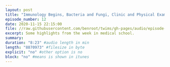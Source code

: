 ```yaml
---
layout: post
title: "Immunology Begins, Bacteria and Fungi, Clinic and Physical Exams, Minorities in Medicine Panel"
episode_number: 12
date: 2020-11-15 22:15:00
file: //raw.githubusercontent.com/benroot/twims/gh-pages/audio/episode-12.mp3
excerpt: Some highlights from the week in medical school.
summary: 
duration: "8:23" #audio length in min
length: "8870973" #filesize in byte
explicit: "no" #other option is no
block: "no" #means is shown in itunes
---
```


